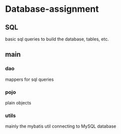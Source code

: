 # Database-assignment

## SQL

basic sql queries to build the database, tables, etc.

## main

### dao

mappers for sql queries

### pojo

plain objects

### utils

mainly the mybatis util connecting to MySQL database